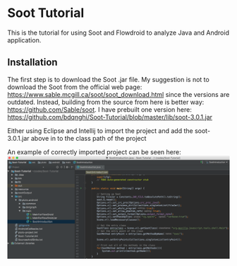 # Soot Tutorial
This is the tutorial for using Soot and Flowdroid to analyze Java and Android application.

## Installation

The first step is to download the Soot .jar file. 
My suggestion is not to download the Soot from the official web page: https://www.sable.mcgill.ca/soot/soot_download.html
since the versions are outdated.
Instead, building from the source from here is better way: https://github.com/Sable/soot. I have prebuilt one version here: 
https://github.com/bdqnghi/Soot-Tutorial/blob/master/lib/soot-3.0.1.jar

Either using Eclipse and Intellij to import the project and add the soot-3.0.1.jar above in to the class path of the project

An example of correctly imported project can be seen here:
![alt text](/figures/project.png)
